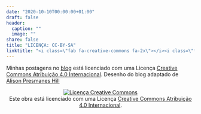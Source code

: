 ```yaml
---
date: "2020-10-10T00:00:00+01:00"
draft: false
header:
  caption: ""
  image: ""
share: false
title: "LICENÇA: CC-BY-SA"
linktitle: "<i class=\"fab fa-creative-commons fa-2x\"></i><i class=\"fab fa-creative-commons-by fa-2x\"></i><i class=\"fab fa-creative-commons-sa fa-2x\"></i>"
---
```



Minhas postagens no [blog](/post/) está licenciado com uma Licença [Creative Commons Atribuição 4.0 Internacional](http://creativecommons.org/licenses/by-sa/4.0/). Desenho do blog adaptado de [Alison Presmanes Hill](https://alison.rbind.io/)

<center>
<a rel="license" href="http://creativecommons.org/licenses/by/4.0/"><img alt="Licença Creative Commons" style="border-width:0" src="https://i.creativecommons.org/l/by/4.0/88x31.png" /></a><br />Este obra está licenciado com uma Licença <a rel="license" href="http://creativecommons.org/licenses/by/4.0/">Creative Commons Atribuição 4.0 Internacional</a>.
</center>



